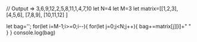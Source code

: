 // Output => 3,6,9,12,2,5,8,11,1,4,7,10
let N=4
  let M=3
  let matrix=[[1,2,3],
             [4,5,6],
             [7,8,9],
             [10,11,12]
             ]

 let bag='';
  for(let i=M-1;i>=0;i--){
      for(let j=0;j<N;j++){
          bag+=matrix[j][i]+" "
      }
  }
   console.log(bag)

